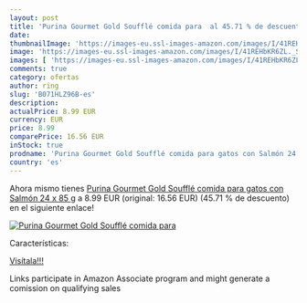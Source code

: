 ```yaml
---
layout: post
title: 'Purina Gourmet Gold Soufflé comida para  al 45.71 % de descuento'
date: 
thumbnailImage: 'https://images-eu.ssl-images-amazon.com/images/I/41REHbKR6ZL._SL200_.jpg'
image: 'https://images-eu.ssl-images-amazon.com/images/I/41REHbKR6ZL._SL200_.jpg'
images: [ 'https://images-eu.ssl-images-amazon.com/images/I/41REHbKR6ZL._SL200_.jpg' ]
comments: true
category: ofertas
author: ring
slug: 'B071HLZ96B-es'
description:
actualPrice: 8.99 EUR
currency: EUR
price: 8.99
comparePrice: 16.56 EUR
inStock: true
prodname: 'Purina Gourmet Gold Soufflé comida para gatos con Salmón 24 x 85 g'
country: 'es'
---
```


Ahora mismo tienes [Purina Gourmet Gold Soufflé comida para gatos con Salmón 24 x 85 g](https://www.amazon.es/dp/B071HLZ96B/?tag=tolees-21) a 8.99 EUR (original: 16.56 EUR) (45.71 %  de descuento) en el siguiente enlace!

[![Purina Gourmet Gold Soufflé comida para ](https://images-eu.ssl-images-amazon.com/images/I/41REHbKR6ZL._SL200_.jpg)](https://www.amazon.es/dp/B071HLZ96B/?tag=tolees-21)

Características:


[Visítala!!!](https://www.amazon.es/dp/B071HLZ96B/?tag=tolees-21)

Links participate in Amazon Associate program and might generate a comission on qualifying sales
